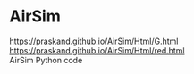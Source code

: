 # AirSim
https://praskand.github.io/AirSim/Html/G.html<br>
https://praskand.github.io/AirSim/Html/red.html<br>
AirSim Python code
